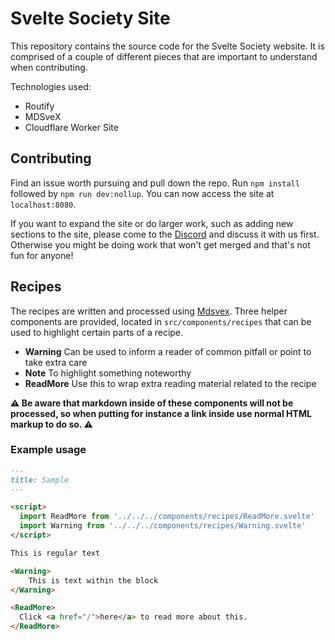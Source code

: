 # Svelte Society Site

This repository contains the source code for the Svelte Society website. It is comprised of a couple of different pieces that are important to understand when contributing.

Technologies used:
* Routify
* MDSveX
* Cloudflare Worker Site

## Contributing

Find an issue worth pursuing and pull down the repo. Run `npm install` followed by `npm run dev:nollup`. You can now access the site at `localhost:8080`.

If you want to expand the site or do larger work, such as adding new sections to the site, please come to the [Discord](https://discord.gg/JcvNM8p) and discuss it with us first. Otherwise you might be doing work that won't get merged and that's not fun for anyone!

## Recipes

The recipes are written and processed using [Mdsvex](https://mdsvex.com/). Three helper components are provided, located in `src/components/recipes` that can be used to highlight certain parts of a recipe.

- **Warning** Can be used to inform a reader of common pitfall or point to take extra care
- **Note** To highlight something noteworthy
- **ReadMore** Use this to wrap extra reading material related to the recipe

**⚠️ Be aware that markdown inside of these components will not be processed, so when putting for instance a link inside use normal HTML markup to do so. ⚠️**

### Example usage

```md
---
title: Sample
---

<script>
  import ReadMore from '../../../components/recipes/ReadMore.svelte'
  import Warning from '../../../components/recipes/Warning.svelte'
</script>

This is regular text

<Warning>
    This is text within the block
</Warning>

<ReadMore>
  Click <a href="/">here</a> to read more about this.
</ReadMore>
```
